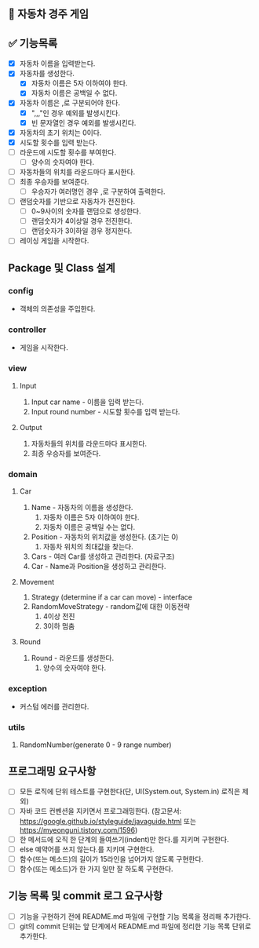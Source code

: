 ## 🚗 자동차 경주 게임

## ✅ 기능목록
+ [x] 자동차 이름을 입력받는다.
+ [x] 자동차를 생성한다.
  + [x] 자동차 이름은 5자 이하여야 한다.
  + [x] 자동차 이름은 공백일 수 없다.
+ [x] 자동차 이름은 ,로 구분되어야 한다.
  + [x] ",,,"인 경우 예외를 발생시킨다.
  + [x] 빈 문자열인 경우 예외를 발생시킨다.
+ [x] 자동차의 초기 위치는 0이다.
+ [x] 시도할 횟수를 입력 받는다.
+ [ ] 라운드에 시도할 횟수를 부여한다.
    + [ ] 양수의 숫자여야 한다. 
+ [ ] 자동차들의 위치를 라운드마다 표시한다.
+ [ ] 최종 우승자를 보여준다.
    + [ ] 우승자가 여러명인 경우 ,로 구분하여 출력한다.  
+ [ ] 랜덤숫자를 기반으로 자동차가 전진한다.
  + [ ] 0~9사이의 숫자를 랜덤으로 생성한다.
  + [ ] 랜덤숫자가 4이상일 경우 전진한다.
  + [ ] 랜덤숫자가 3이하일 경우 정지한다.
+ [ ] 레이싱 게임을 시작한다.

## Package 및 Class 설계

### config
- 객체의 의존성을 주입한다.

### controller
- 게임을 시작한다.

### view
1. Input
   1. Input car name - 이름을 입력 받는다.
   2. Input round number - 시도할 횟수를 입력 받는다.
   
2. Output
   1. 자동차들의 위치를 라운드마다 표시한다.
   2. 최종 우승자를 보여준다.
   
### domain
1. Car
   1. Name - 자동차의 이름을 생성한다.
      1. 자동차 이름은 5자 이하여야 한다.
      2. 자동차 이름은 공백일 수는 없다.
   2. Position - 자동차의 위치값을 생성한다. (초기는 0)
      1. 자동차 위치의 최대값을 찾는다. 
   3. Cars - 여러 Car를 생성하고 관리한다. (자료구조)
   4. Car - Name과 Position을 생성하고 관리한다.
   
3. Movement
   1. Strategy (determine if a car can move) - interface 
   2. RandomMoveStrategy - random값에 대한 이동전략
      1. 4이상 전진
      2. 3이하 멈춤
   
4. Round
   1. Round - 라운드를 생성한다.
      1. 양수의 숫자여야 한다.

### exception
- 커스텀 에러를 관리한다.

### utils
1. RandomNumber(generate 0 - 9 range number)


## 프로그래밍 요구사항
- [ ] 모든 로직에 단위 테스트를 구현한다(단, UI(System.out, System.in) 로직은 제외)
- [ ] 자바 코드 컨벤션을 지키면서 프로그래밍한다. (참고문서: https://google.github.io/styleguide/javaguide.html 또는 https://myeonguni.tistory.com/1596)
- [ ] 한 메서드에 오직 한 단계의 들여쓰기(indent)만 한다.를 지키며 구현한다.
- [ ] else 예약어를 쓰지 않는다.를 지키며 구현한다.
- [ ] 함수(또는 메소드)의 길이가 15라인을 넘어가지 않도록 구현한다.
- [ ] 함수(또는 메소드)가 한 가지 일만 잘 하도록 구현한다.

## 기능 목록 및 commit 로그 요구사항
- [ ] 기능을 구현하기 전에 README.md 파일에 구현할 기능 목록을 정리해 추가한다.
- [ ] git의 commit 단위는 앞 단계에서 README.md 파일에 정리한 기능 목록 단위로 추가한다.
